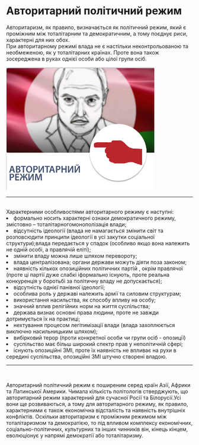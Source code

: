 # Авторитарний політичний режим

Авторитаризм, як правило, визначається як політичний режим, який є проміжним між
тоталітарним та демократичним, а тому поєднує риси, характерні для них обох.       
При авторитарному режимі влада не є настільки неконтрольованою та необмеженою, як у
тоталітарних країнах. Проте вона також зосереджена в руках однієї особи або цілої групи
осіб.       
<div class="space">
<div class="center">
<img src="2/авт.jpg" width="400px" class="center"/>
<p><i></i></p>
<hr>
<br>
Характерними особливостями авторитарного режиму є наступні:         
<li>формально носить характерні ознаки демократичного режиму, змістовно –
тоталітарногомонополізація влади;
<li>відсутність ідеології (влада не намагається змінити світ та розповсюдити принципи
ідеології в усі закутки соціальної структури);влада передається у спадок (особливо якщо
вона належить не одній особі, а правлячій еліті);
<li>змінити владу можна лише шляхом перевороту;</li>
<li>влада централізована; органи держави можуть діяти поза законом;</li>
<li>наявність кількох опозиційних політичних партій , окрім правлячої (проте ці партії
дуже слабкі іформально існують, проте реальна конкуренція у боротьбі за політичну владу
не допускається);</li>
<li>відсутність однієї панівної ідеології;</li>
<li>особлива роль у державі належить армії та силовим структурам;</li>
<li>використання насильства, як способу впливу на особу;</li>
<li>значний вплив релігійних норм на життя суспільства;</li>
<li> держава визнає основні права людини, проте не завжди дотримується їх на практиці;</li>
<li>нехтування процесом легітимізації влади (влада захоплюється виключно
насильницьким шляхом);</li>
<li>вибірковий терор (проти конкретної особи чи групи осіб - опозиції)</li>
<li>суспільство має більш широкий спектр прав у неполітичній сфері;</li>
<li>існують опозиційні ЗМІ, проте їх наявність не впливає на рухи в середині суспільства,
опозиційні ЗМІ штучно створені владою.</li>
<hr>
<br>
<p>Авторитарний політичний режим є поширеним серед країн Азії, Африки та Латинської
Америки. Чимала кількість політологів стверджують, що авторитарний режим
характерний для сучасної Росії та Білорусії.Усі вони ще розвиваються, а тому для
авторитарного режиму, як правило, характерними є також економічна відсталість та
наявність внутрішніх конфліктів.        
Оскільки авторитаризм є проміжним режимом між тоталітаризмом та демократією, то під
впливом комплексу економічних, соціально-політичних, культурних та інших чинників
він, кінець кінцем, еволюціонує у напрямі демократії або тоталітаризму.</p>      
